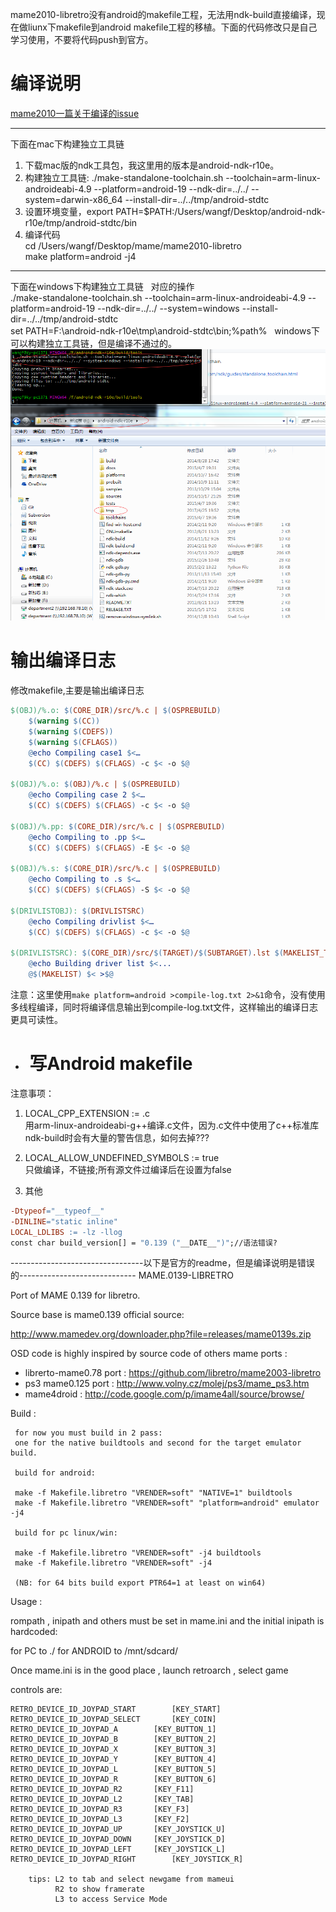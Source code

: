 mame2010-libretro没有android的makefile工程，无法用ndk-build直接编译，现在做liunx下makefile到android makefile工程的移植。下面的代码修改只是自己学习使用，不要将代码push到官方。  

# 编译说明

[mame2010一篇关于编译的issue](https://github.com/libretro/mame2010-libretro/issues/23)  

-----------------------------------------------------------------------------------
下面在mac下构建独立工具链  
1. 下载mac版的ndk工具包，我这里用的版本是android-ndk-r10e。    
2. 构建独立工具链:  ./make-standalone-toolchain.sh --toolchain=arm-linux-androideabi-4.9 --platform=android-19 --ndk-dir=../../ --system=darwin-x86_64 --install-dir=../../tmp/android-stdtc  
3. 设置环境变量，export PATH=$PATH:/Users/wangf/Desktop/android-ndk-r10e/tmp/android-stdtc/bin 
4. 编译代码  
cd /Users/wangf/Desktop/mame/mame2010-libretro   
make platform=android -j4  

-----------------------------------------------------------------------------------
下面在windows下构建独立工具链  
对应的操作  
./make-standalone-toolchain.sh --toolchain=arm-linux-androideabi-4.9 --platform=android-19 --ndk-dir=../../ --system=windows --install-dir=../../tmp/android-stdtc   
set PATH=F:\android-ndk-r10e\tmp\android-stdtc\bin;%path%  
windows下可以构建独立工具链，但是编译不通过的。 
![windows独立工具链](https://github.com/havenow/mame2010-libretro/blob/master/pic/windows独立工具链.png)

# 输出编译日志  
修改makefile,主要是输出编译日志
```makefile
$(OBJ)/%.o: $(CORE_DIR)/src/%.c | $(OSPREBUILD)
	$(warning $(CC))
	$(warning $(CDEFS))
	$(warning $(CFLAGS))
	@echo Compiling case1 $<…
	$(CC) $(CDEFS) $(CFLAGS) -c $< -o $@

$(OBJ)/%.o: $(OBJ)/%.c | $(OSPREBUILD)
	@echo Compiling case 2 $<…
	$(CC) $(CDEFS) $(CFLAGS) -c $< -o $@

$(OBJ)/%.pp: $(CORE_DIR)/src/%.c | $(OSPREBUILD)
	@echo Compiling to .pp $<…
	$(CC) $(CDEFS) $(CFLAGS) -E $< -o $@

$(OBJ)/%.s: $(CORE_DIR)/src/%.c | $(OSPREBUILD)
	@echo Compiling to .s $<…
	$(CC) $(CDEFS) $(CFLAGS) -S $< -o $@

$(DRIVLISTOBJ): $(DRIVLISTSRC)
	@echo Compiling drivlist $<…
	$(CC) $(CDEFS) $(CFLAGS) -c $< -o $@

$(DRIVLISTSRC): $(CORE_DIR)/src/$(TARGET)/$(SUBTARGET).lst $(MAKELIST_TARGET)
	@echo Building driver list $<...
	@$(MAKELIST) $< >$@
```
注意：这里使用`make platform=android >compile-log.txt 2>&1`命令，没有使用多线程编译，同时将编译信息输出到compile-log.txt文件，这样输出的编译日志更具可读性。  

- #  写Android makefile
注意事项：  
1. LOCAL_CPP_EXTENSION := .c  
用arm-linux-androideabi-g++编译.c文件，因为.c文件中使用了c++标准库  
ndk-build时会有大量的警告信息，如何去掉???

2. LOCAL_ALLOW_UNDEFINED_SYMBOLS := true  
只做编译，不链接;所有源文件过编译后在设置为false  

3. 其他  
```makefile
-Dtypeof="__typeof__"  
-DINLINE="static inline"  
LOCAL_LDLIBS := -lz -llog  
const char build_version[] = "0.139 ("__DATE__")";//语法错误?  
```

---------------------------------以下是官方的readme，但是编译说明是错误的-----------------------------
MAME.0139-LIBRETRO

Port of MAME 0.139 for libretro.
 
Source base is mame0.139 official source: 

http://www.mamedev.org/downloader.php?file=releases/mame0139s.zip

OSD code is highly inspired by source code of others mame ports :
 
- librerto-mame0.78 port : https://github.com/libretro/mame2003-libretro
- ps3 mame0.125 port     : http://www.volny.cz/molej/ps3/mame_ps3.htm
- mame4droid             : http://code.google.com/p/imame4all/source/browse/


Build :

     for now you must build in 2 pass: 
     one for the native buildtools and second for the target emulator build.
  
     build for android:

     make -f Makefile.libretro "VRENDER=soft" "NATIVE=1" buildtools
     make -f Makefile.libretro "VRENDER=soft" "platform=android" emulator -j4
     
     build for pc linux/win:

     make -f Makefile.libretro "VRENDER=soft" -j4 buildtools
     make -f Makefile.libretro "VRENDER=soft" -j4
  
     (NB: for 64 bits build export PTR64=1 at least on win64)

Usage : 

 rompath , inipath and others must be set in mame.ini
 and the initial inipath is hardcoded:

 for PC        to	   ./
 for ANDROID   to 	   /mnt/sdcard/

 Once mame.ini is in the good place , launch retroarch , select game 
 
 controls are: 

	RETRO_DEVICE_ID_JOYPAD_START		[KEY_START]
	RETRO_DEVICE_ID_JOYPAD_SELECT		[KEY_COIN]
	RETRO_DEVICE_ID_JOYPAD_A		[KEY_BUTTON_1]
	RETRO_DEVICE_ID_JOYPAD_B		[KEY_BUTTON_2]
	RETRO_DEVICE_ID_JOYPAD_X		[KEY_BUTTON_3]
	RETRO_DEVICE_ID_JOYPAD_Y		[KEY_BUTTON_4]
	RETRO_DEVICE_ID_JOYPAD_L 		[KEY_BUTTON_5]
	RETRO_DEVICE_ID_JOYPAD_R		[KEY_BUTTON_6]
	RETRO_DEVICE_ID_JOYPAD_R2		[KEY_F11]
	RETRO_DEVICE_ID_JOYPAD_L2		[KEY_TAB]
	RETRO_DEVICE_ID_JOYPAD_R3		[KEY_F3]
	RETRO_DEVICE_ID_JOYPAD_L3		[KEY_F2]
	RETRO_DEVICE_ID_JOYPAD_UP		[KEY_JOYSTICK_U]
	RETRO_DEVICE_ID_JOYPAD_DOWN		[KEY_JOYSTICK_D]
	RETRO_DEVICE_ID_JOYPAD_LEFT		[KEY_JOYSTICK_L]
	RETRO_DEVICE_ID_JOYPAD_RIGHT		[KEY_JOYSTICK_R]

        tips: L2 to tab and select newgame from mameui
              R2 to show framerate
              L3 to access Service Mode
